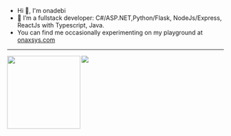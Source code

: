 - Hi 👋, I'm onadebi
- 👀 I’m a fullstack developer: C#/ASP.NET,Python/Flask, NodeJs/Express, ReactJs with Typescript, Java.
- You can find me occasionally experimenting on my playground at <a href="https://onaxsys.com" target="_blank">onaxsys.com</a>
---

<div>
  <img height="170" align="left" src="https://github-readme-stats.vercel.app/api?username=onadebi&count_private=true&include_all_commits=true" />
  <img src="https://github-readme-stats.vercel.app/api/top-langs/?username=onadebi&layout=compact" />
</div>

<!---
onadebi/onadebi is a ✨ special ✨ repository because its `README.md` (this file) appears on your GitHub profile.
You can click the Preview link to take a look at your changes.
--->
